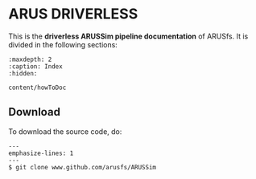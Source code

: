 # ARUS DRIVERLESS

This is the **driverless ARUSSim pipeline documentation** of ARUSfs. It is divided in the following sections:

```{toctree}
:maxdepth: 2
:caption: Index
:hidden:

content/howToDoc

```

## Download

To download the source code, do:

```{code-block}
---
emphasize-lines: 1
---
$ git clone www.github.com/arusfs/ARUSSim
```

